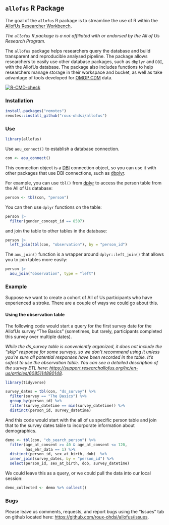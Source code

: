 
<!-- README.md is generated from README.Rmd. Please edit that file -->

## `allofus` R Package

The goal of the `allofus` R package is to streamline the use of R within
the [AllofUs Researcher
Workbench](https://www.researchallofus.org/data-tools/workbench/).

*The `allofus` R package is a not affiliated with or endorsed by the All
of Us Research Program.*

The `allofus` package helps researchers query the database and build
transparent and reproducible analysed pipeline. The package allows
researchers to easily use other database packages, such as `dbplyr` and
`DBI`, with the AllofUs database. The package also includes functions to
help researchers manage storage in their workspace and bucket, as well
as take advantage of tools developed for [OMOP
CDM](https://www.researchallofus.org/faq/what-is-omop/) data.

<!-- badges: start -->

[![R-CMD-check](https://github.com/roux-ohdsi/allofus/actions/workflows/R-CMD-check.yaml/badge.svg)](https://github.com/roux-ohdsi/allofus/actions/workflows/R-CMD-check.yaml)
<!-- badges: end -->

### Installation

``` r
install.packages("remotes")
remotes::install_github("roux-ohdsi/allofus")
```

### Use

``` r
library(allofus)
```

Use `aou_connect()` to establish a database connection.

``` r
con <- aou_connect()
```

This connection object is a [DBI](https://dbi.r-dbi.org/) connection
object, so you can use it with other packages that use DBI connections,
such as [dbplyr](https://dbplyr.tidyverse.org/).

For example, you can use `tbl()` from
[dplyr](https://dplyr.tidyverse.org/) to access the person table from
the All of Us database:

``` r
person <- tbl(con, "person")
```

You can then use `dplyr` functions on the table:

``` r
person |> 
  filter(gender_concept_id == 8507)
```

and join the table to other tables in the database:

``` r
person |> 
  left_join(tbl(con, "observation"), by = "person_id")
```

The `aou_join()` function is a wrapper around `dplyr::left_join()` that
allows you to join tables more easily:

``` r
person |> 
  aou_join("observation", type = "left")
```

### Example

Suppose we want to create a cohort of All of Us participants who have
experienced a stroke. There are a couple of ways we could go about this.

#### Using the observation table

The following code would start a query for the first survey date for the
AllofUs survey “The Basics” (sometimes, but rarely, participants
completed this survey over multiple dates).

*While the ds_survey table is conveniently organized, it does not
include the “skip” response for some surveys, so we don’t recommend
using it unless you’re sure all potential responses have been recorded
in the table. It’s safest to use the observation table. You can see a
detailed description of the survey ETL here:
<https://support.researchallofus.org/hc/en-us/articles/6085114880148>.*

``` r
library(tidyverse)

survey_dates = tbl(con, "ds_survey") %>%
  filter(survey == "The Basics") %>%
  group_by(person_id) %>%
  filter(survey_datetime == min(survey_datetime)) %>%
  distinct(person_id, survey_datetime)
```

And this code would start with the all of us specific person table and
join that to the survey dates table to incorporate information about
demographics.

``` r
demo <- tbl(con, "cb_search_person") %>%
  filter(age_at_consent >= 40 & age_at_consent <= 120,
         has_ehr_data == 1) %>%
  distinct(person_id, sex_at_birth, dob)  %>%
  inner_join(survey_dates, by = "person_id") %>%
  select(person_id, sex_at_birth, dob, survey_datetime)
```

We could leave this as a query, or we could pull the data into our local
session:

``` r
demo_collected <- demo %>% collect()
```

### Bugs

Please leave us comments, requests, and report bugs using the “Issues”
tab on github located here:
<https://github.com/roux-ohdsi/allofus/issues>.
